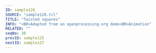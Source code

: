 ```yaml
---
ID: sample126
SOURCE: "sample126.tcl"
TITLE: "Twisted squares"
INFO: "<BR>Adapted from an openprocessing.org demo<BR>Animation"
RELATED: ""
seqNo: 38
prevID: sample125
nextID: sample127
---
```

